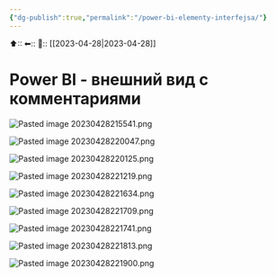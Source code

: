 ```yaml
---
{"dg-publish":true,"permalink":"/power-bi-elementy-interfejsa/"}
---
```



⬆::
⬅::
📅:: [[2023-04-28\|2023-04-28]] 

# Power BI - внешний вид с комментариями


![Pasted image 20230428215541.png](/img/user/Pasted%20image%2020230428215541.png)


![Pasted image 20230428220047.png](/img/user/Pasted%20image%2020230428220047.png)

![Pasted image 20230428220125.png](/img/user/Pasted%20image%2020230428220125.png)

![Pasted image 20230428221219.png](/img/user/Pasted%20image%2020230428221219.png)

![Pasted image 20230428221634.png](/img/user/Pasted%20image%2020230428221634.png)

![Pasted image 20230428221709.png](/img/user/Pasted%20image%2020230428221709.png)

![Pasted image 20230428221741.png](/img/user/Pasted%20image%2020230428221741.png)

![Pasted image 20230428221813.png](/img/user/Pasted%20image%2020230428221813.png)

![Pasted image 20230428221900.png](/img/user/Pasted%20image%2020230428221900.png)

